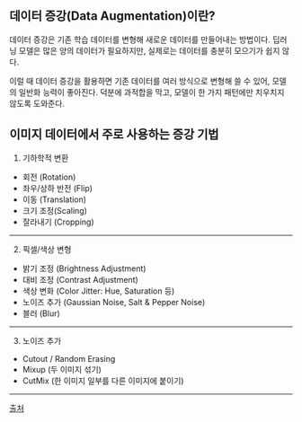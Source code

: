 ## 데이터 증강(Data Augmentation)이란?
데이터 증강은 기존 학습 데이터를 변형해 새로운 데이터를 만들어내는 방법이다. 딥러닝 모델은 많은 양의 데이터가 필요하지만, 실제로는 데이터를 충분히 모으기가 쉽지 않다.

이럴 때 데이터 증강을 활용하면 기존 데이터를 여러 방식으로 변형해 쓸 수 있어, 모델의 일반화 능력이 좋아진다. 덕분에 과적합을 막고, 모델이 한 가지 패턴에만 치우치지 않도록 도와준다.    

## 이미지 데이터에서 주로 사용하는 증강 기법

1. 기하학적 변환
- 회전 (Rotation)
- 좌우/상하 반전 (Flip)
- 이동 (Translation)
- 크기 조정(Scaling)
- 잘라내기 (Cropping)

---

2. 픽셀/색상 변형
- 밝기 조정 (Brightness Adjustment)
- 대비 조정 (Contrast Adjustment)
- 색상 변화 (Color Jitter: Hue, Saturation 등)
- 노이즈 추가 (Gaussian Noise, Salt & Pepper Noise)
- 블러 (Blur)

---

3. 노이즈 추가
- Cutout / Random Erasing
- Mixup (두 이미지 섞기)
- CutMix (한 이미지 일부를 다른 이미지에 붙이기)
---


[출처](https://velog.io/@gyurili/%EB%94%A5%EB%9F%AC%EB%8B%9D-%EB%8D%B0%EC%9D%B4%ED%84%B0-%EC%A6%9D%EA%B0%95Data-Augmentation-%EA%B8%B0%EB%B2%95-%EC%A0%95%EB%A6%AC)
